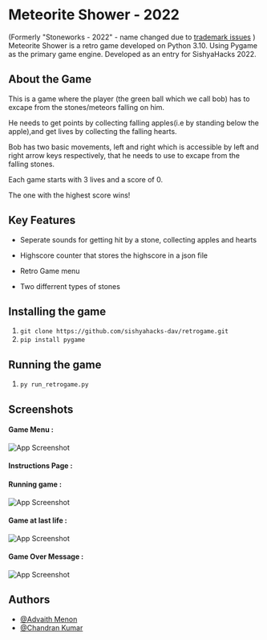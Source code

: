 
# Meteorite Shower - 2022

(Formerly "Stoneworks - 2022" - name changed due to [trademark issues](https://stoneworksap.com/) )
Meteorite Shower is a retro game developed on Python 3.10. Using Pygame as the primary game engine. Developed as an entry for SishyaHacks 2022.



## About the Game
This is a game where the player (the green ball which we call bob) has to excape from the stones/meteors falling on him.

He needs to get points by collecting falling apples(i.e by standing below the apple),and get lives by collecting the falling hearts.

Bob has two basic movements, left and right which is accessible by left and right arrow keys respectively, that he needs to  use to excape from the falling stones.

Each game starts with 3 lives and a score of 0. 

The one with the highest score wins!
## Key Features
* Seperate sounds for getting hit by a stone, collecting apples and hearts
 
* Highscore counter that stores the highscore in a json file

* Retro Game menu
 
* Two differrent types of stones

## Installing the game
1. `git clone https://github.com/sishyahacks-dav/retrogame.git`
1. `pip install pygame`

## Running the game 
1. `py run_retrogame.py`
## Screenshots

#### Game Menu :
![App Screenshot](https://bnz07pap001files.storage.live.com/y4mu82PBh1eA2KmpKRcNCtdu40oyVDNBkW0KEnKvCUcy0lByDz64NucVjQMoXFnp8099aqKd6PTJmlbHhm2t6xKSXa8fjcv3152eyjTKePfCovTwZziprXxOUc9JLP3K_3waAxbjnT18kHetA4M5rgrrQzYEB63-ojDCgh9FUn7LKqAvwbRsHtmHHY1dcAXYdpk?width=873&height=666&cropmode=none)

#### Instructions Page :

#### Running game :

![App Screenshot](https://bnz07pap001files.storage.live.com/y4mDaC0rij5_QGbpS7fYOt3h5sL082jEYl37mV6SaUoZJtOrjfGca_3mllUVW9JKVsHQ9PcNd8DaH1-oo0akyfQB0AquAEpd9KWv0ezMjGr4AjCECwwfmStdbZdRHOhM_EkeHJyG_m8dlI7gV5hj_24dMbbsU0ZI0DQ6EvmoAaX0q6cSIlip755vkPgmafgWHgN?width=660&height=371&cropmode=none)

#### Game at last life :

![App Screenshot](https://bnz07pap001files.storage.live.com/y4m3OU_Wq-Mz06ZErKDL3jD0ieBKxTYUGLD313rr6XLSLnIgpPEK4yz0zoHcD1f4osGZnoKUxUjpjubak_H_bgbIKFsAWl0-hbsYGz022aRa9TQr4Z-6m0nJ2pAUReQWTpF9REP3qpf0d7L_Dayu4XKkQpTtECSSbH1RR8b1X9a9zSQk64FpEiiSGMOBv8qDGRL?width=660&height=371&cropmode=none)

#### Game Over Message :

![App Screenshot](https://bnz07pap001files.storage.live.com/y4mFfhc6yeXmcaCQaTDJfvrBJZQjRDtWwZOHnB2ZoGu-UmdW1Wr6IL6oKgM48-5r4e6Hf0KOQOPvKyXWc9zwGzGRDeWg9EF4D3TT1U4CKya-0SrV3OipDhKykG_4Zxsc-v4AMR8NvYv09VVFcFstOqSl2Su4EVxRGNeYt03mxvI_tuDDZcdL-B2PEXU_18qpqw3?width=335&height=183&cropmode=none)

## Authors

- [@Advaith Menon](https://github.com/advaithm582)
- [@Chandran Kumar](https://github.com/MaxKindaNUBa)
